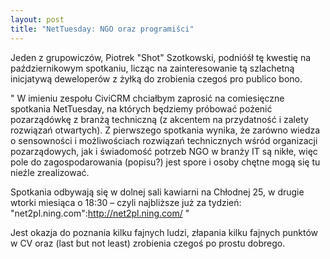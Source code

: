 ```yaml
--- 
layout: post
title: "NetTuesday: NGO oraz programiści"
---
```

Jeden z grupowiczów, Piotrek "Shot" Szotkowski, podnióśł tę kwestię na październikowym spotkaniu, licząc na zainteresowanie tą szlachetną inicjatywą deweloperów z żyłką do zrobienia czegoś pro publico bono.

"
W imieniu zespołu CiviCRM chciałbym zaprosić na comiesięczne spotkania NetTuesday, na których będziemy próbować pożenić pozarządówkę z branżą techniczną (z akcentem na przydatność i zalety rozwiązań otwartych). Z pierwszego spotkania wynika, że zarówno wiedza o sensowności i możliwościach rozwiązań technicznych wśród organizacji pozarządowych, jak i świadomość potrzeb NGO w branży IT są nikłe, więc pole do zagospodarowania (popisu?) jest spore i osoby chętne mogą się tu nieźle zrealizować.

Spotkania odbywają się w dolnej sali kawiarni na Chłodnej 25, w drugie wtorki miesiąca o 18:30 – czyli najbliższe już za tydzień: "net2pl.ning.com":http://net2pl.ning.com/
"

Jest okazja do poznania kilku fajnych ludzi, złapania kilku fajnych punktów w CV oraz (last but not least) zrobienia czegoś po prostu dobrego.
